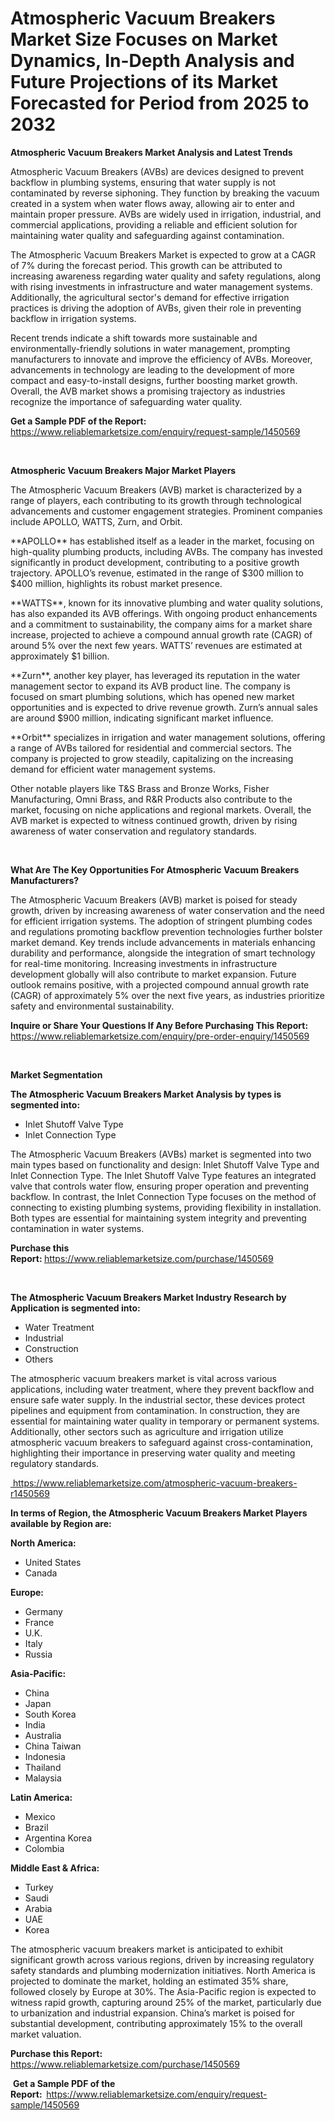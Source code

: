 <p><h1>Atmospheric Vacuum Breakers Market Size Focuses on Market Dynamics, In-Depth Analysis and Future Projections of its Market Forecasted for Period from 2025 to 2032</h1></p><p><strong>Atmospheric Vacuum Breakers Market Analysis and Latest Trends</strong></p>
<p><p>Atmospheric Vacuum Breakers (AVBs) are devices designed to prevent backflow in plumbing systems, ensuring that water supply is not contaminated by reverse siphoning. They function by breaking the vacuum created in a system when water flows away, allowing air to enter and maintain proper pressure. AVBs are widely used in irrigation, industrial, and commercial applications, providing a reliable and efficient solution for maintaining water quality and safeguarding against contamination.</p><p>The Atmospheric Vacuum Breakers Market is expected to grow at a CAGR of 7% during the forecast period. This growth can be attributed to increasing awareness regarding water quality and safety regulations, along with rising investments in infrastructure and water management systems. Additionally, the agricultural sector's demand for effective irrigation practices is driving the adoption of AVBs, given their role in preventing backflow in irrigation systems.</p><p>Recent trends indicate a shift towards more sustainable and environmentally-friendly solutions in water management, prompting manufacturers to innovate and improve the efficiency of AVBs. Moreover, advancements in technology are leading to the development of more compact and easy-to-install designs, further boosting market growth. Overall, the AVB market shows a promising trajectory as industries recognize the importance of safeguarding water quality.</p></p>
<p><strong>Get a Sample PDF of the Report:&nbsp;</strong> <a href="https://www.reliablemarketsize.com/enquiry/request-sample/1450569?utm_campaign=1845&utm_medium=2&utm_source=Github&utm_content=ia&utm_term=16042025&utm_id=atmospheric-vacuum-breakers">https://www.reliablemarketsize.com/enquiry/request-sample/1450569</a></p>
<p>&nbsp;</p>
<p><strong>Atmospheric Vacuum Breakers Major Market Players</strong></p>
<p><p>The Atmospheric Vacuum Breakers (AVB) market is characterized by a range of players, each contributing to its growth through technological advancements and customer engagement strategies. Prominent companies include APOLLO, WATTS, Zurn, and Orbit. </p><p>**APOLLO** has established itself as a leader in the market, focusing on high-quality plumbing products, including AVBs. The company has invested significantly in product development, contributing to a positive growth trajectory. APOLLO’s revenue, estimated in the range of $300 million to $400 million, highlights its robust market presence. </p><p>**WATTS**, known for its innovative plumbing and water quality solutions, has also expanded its AVB offerings. With ongoing product enhancements and a commitment to sustainability, the company aims for a market share increase, projected to achieve a compound annual growth rate (CAGR) of around 5% over the next few years. WATTS’ revenues are estimated at approximately $1 billion.</p><p>**Zurn**, another key player, has leveraged its reputation in the water management sector to expand its AVB product line. The company is focused on smart plumbing solutions, which has opened new market opportunities and is expected to drive revenue growth. Zurn’s annual sales are around $900 million, indicating significant market influence.</p><p>**Orbit** specializes in irrigation and water management solutions, offering a range of AVBs tailored for residential and commercial sectors. The company is projected to grow steadily, capitalizing on the increasing demand for efficient water management systems.</p><p>Other notable players like T&S Brass and Bronze Works, Fisher Manufacturing, Omni Brass, and R&R Products also contribute to the market, focusing on niche applications and regional markets. Overall, the AVB market is expected to witness continued growth, driven by rising awareness of water conservation and regulatory standards.</p></p>
<p>&nbsp;</p>
<p><strong>What Are The Key Opportunities For Atmospheric Vacuum Breakers Manufacturers?</strong></p>
<p><p>The Atmospheric Vacuum Breakers (AVB) market is poised for steady growth, driven by increasing awareness of water conservation and the need for efficient irrigation systems. The adoption of stringent plumbing codes and regulations promoting backflow prevention technologies further bolster market demand. Key trends include advancements in materials enhancing durability and performance, alongside the integration of smart technology for real-time monitoring. Increasing investments in infrastructure development globally will also contribute to market expansion. Future outlook remains positive, with a projected compound annual growth rate (CAGR) of approximately 5% over the next five years, as industries prioritize safety and environmental sustainability.</p></p>
<p><strong>Inquire or Share Your Questions If Any Before Purchasing This Report:</strong> <a href="https://www.reliablemarketsize.com/enquiry/pre-order-enquiry/1450569?utm_campaign=1845&utm_medium=2&utm_source=Github&utm_content=ia&utm_term=16042025&utm_id=atmospheric-vacuum-breakers">https://www.reliablemarketsize.com/enquiry/pre-order-enquiry/1450569</a></p>
<p>&nbsp;</p>
<p><strong>Market Segmentation</strong></p>
<p><strong>The Atmospheric Vacuum Breakers Market Analysis by types is segmented into:</strong></p>
<p><ul><li>Inlet Shutoff Valve Type</li><li>Inlet Connection Type</li></ul></p>
<p><p>The Atmospheric Vacuum Breakers (AVBs) market is segmented into two main types based on functionality and design: Inlet Shutoff Valve Type and Inlet Connection Type. The Inlet Shutoff Valve Type features an integrated valve that controls water flow, ensuring proper operation and preventing backflow. In contrast, the Inlet Connection Type focuses on the method of connecting to existing plumbing systems, providing flexibility in installation. Both types are essential for maintaining system integrity and preventing contamination in water systems.</p></p>
<p><strong>Purchase this Report:&nbsp;</strong><a href="https://www.reliablemarketsize.com/purchase/1450569?utm_campaign=1845&utm_medium=2&utm_source=Github&utm_content=ia&utm_term=16042025&utm_id=atmospheric-vacuum-breakers">https://www.reliablemarketsize.com/purchase/1450569</a></p>
<p>&nbsp;</p>
<p><strong>The Atmospheric Vacuum Breakers Market Industry Research by Application is segmented into:</strong></p>
<p><ul><li>Water Treatment</li><li>Industrial</li><li>Construction</li><li>Others</li></ul></p>
<p><p>The atmospheric vacuum breakers market is vital across various applications, including water treatment, where they prevent backflow and ensure safe water supply. In the industrial sector, these devices protect pipelines and equipment from contamination. In construction, they are essential for maintaining water quality in temporary or permanent systems. Additionally, other sectors such as agriculture and irrigation utilize atmospheric vacuum breakers to safeguard against cross-contamination, highlighting their importance in preserving water quality and meeting regulatory standards.</p></p>
<p><a href="https://www.reliablemarketsize.com/atmospheric-vacuum-breakers-r1450569?utm_campaign=1845&utm_medium=2&utm_source=Github&utm_content=ia&utm_term=16042025&utm_id=atmospheric-vacuum-breakers">&nbsp;https://www.reliablemarketsize.com/atmospheric-vacuum-breakers-r1450569</a></p>
<p><strong>In terms of Region, the Atmospheric Vacuum Breakers Market Players available by Region are:</strong></p>
<p>
    <p> <strong> North America: </strong>
        <ul>
            <li>United States</li>
            <li>Canada</li>
        </ul>
        </p> 
    <p> <strong> Europe: </strong>
        <ul>
            <li>Germany</li>
            <li>France</li>
            <li>U.K.</li>
            <li>Italy</li>
            <li>Russia</li>
        </ul>
        </p> 
    <p> <strong> Asia-Pacific: </strong>
        <ul>
            <li>China</li>
            <li>Japan</li>
            <li>South Korea</li>
            <li>India</li>
            <li>Australia</li>
            <li>China Taiwan</li>
            <li>Indonesia</li>
            <li>Thailand</li>
            <li>Malaysia</li>
        </ul>
        </p> 
    <p> <strong> Latin America: </strong>
        <ul>
            <li>Mexico</li>
            <li>Brazil</li>
            <li>Argentina Korea</li>
            <li>Colombia</li>
        </ul>
        </p> 
    <p> <strong> Middle East & Africa: </strong>
        <ul>
            <li>Turkey</li>
            <li>Saudi</li>
            <li>Arabia</li>
            <li>UAE</li>
            <li>Korea</li>
        </ul>
    </p>
    </p>
<p><p>The atmospheric vacuum breakers market is anticipated to exhibit significant growth across various regions, driven by increasing regulatory safety standards and plumbing modernization initiatives. North America is projected to dominate the market, holding an estimated 35% share, followed closely by Europe at 30%. The Asia-Pacific region is expected to witness rapid growth, capturing around 25% of the market, particularly due to urbanization and industrial expansion. China’s market is poised for substantial development, contributing approximately 15% to the overall market valuation.</p></p>
<p><strong>Purchase this Report: </strong><a href="https://www.reliablemarketsize.com/purchase/1450569?utm_campaign=1845&utm_medium=2&utm_source=Github&utm_content=ia&utm_term=16042025&utm_id=atmospheric-vacuum-breakers">https://www.reliablemarketsize.com/purchase/1450569</a></p>
<p>&nbsp;<strong>Get a Sample PDF of the Report:&nbsp;&nbsp;</strong><a href="https://www.reliablemarketsize.com/enquiry/request-sample/1450569?utm_campaign=1845&utm_medium=2&utm_source=Github&utm_content=ia&utm_term=16042025&utm_id=atmospheric-vacuum-breakers">https://www.reliablemarketsize.com/enquiry/request-sample/1450569</a></p>
<p><strong></strong></p>
<p><p></p><p></p><p></p></p>